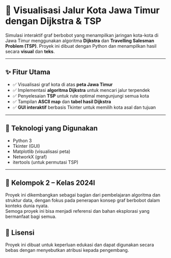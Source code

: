 # 🚀 Visualisasi Jalur Kota Jawa Timur dengan Dijkstra & TSP

Simulasi interaktif graf berbobot yang menampilkan jaringan kota-kota di Jawa Timur menggunakan algoritma **Dijkstra** dan **Travelling Salesman Problem (TSP)**. Proyek ini dibuat dengan Python dan menampilkan hasil secara **visual** dan **teks**.

---

## ✨ Fitur Utama

- ✅ Visualisasi graf kota di atas **peta Jawa Timur**
- ✅ Implementasi **algoritma Dijkstra** untuk mencari jalur terpendek
- ✅ Penyelesaian **TSP** untuk rute optimal mengunjungi semua kota
- ✅ Tampilan **ASCII map** dan **tabel hasil Dijkstra**
- ✅ **GUI interaktif** berbasis Tkinter untuk memilih kota asal dan tujuan

---

## 🧠 Teknologi yang Digunakan

- Python 3
- Tkinter (GUI)
- Matplotlib (visualisasi peta)
- NetworkX (graf)
- itertools (untuk permutasi TSP)

---

## 👥 Kelompok 2 – Kelas 2024I

Proyek ini dikembangkan sebagai bagian dari pembelajaran algoritma dan struktur data, dengan fokus pada penerapan konsep graf berbobot dalam konteks dunia nyata.  
Semoga proyek ini bisa menjadi referensi dan bahan eksplorasi yang bermanfaat bagi semua.

## 📄 Lisensi

Proyek ini dibuat untuk keperluan edukasi dan dapat digunakan secara bebas dengan menyebutkan atribusi kepada pengembang.


